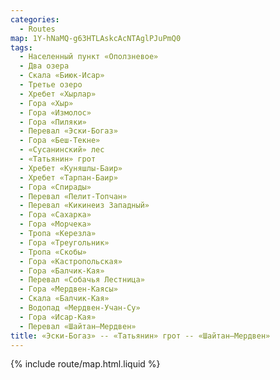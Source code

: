 ```yaml
---
categories: 
  - Routes
map: 1Y-hNaMQ-g63HTLAskcAcNTAglPJuPmQ0
tags:
  - Населенный пункт «Оползневое»
  - Два озера
  - Скала «Биюк-Исар»
  - Третье озеро
  - Хребет «Хырлар»
  - Гора «Хыр»
  - Гора «Измолос»
  - Гора «Пиляки»
  - Перевал «Эски-Богаз»
  - Гора «Беш-Текне»
  - «Сусанинский» лес
  - «Татьянин» грот
  - Хребет «Куняшлы-Баир»
  - Хребет «Тарпан-Баир»
  - Гора «Спирады»
  - Перевал «Пелит-Топчан»
  - Перевал «Кикинеиз Западный»
  - Гора «Сахарка»
  - Гора «Морчека»
  - Тропа «Керезла»
  - Гора «Треугольник»
  - Тропа «Скобы»
  - Гора «Кастропольская»
  - Гора «Балчик-Кая»
  - Перевал «Собачья Лестница»
  - Гора «Мердвен-Каясы»
  - Скала «Балчик-Кая»
  - Водопад «Мердвен-Учан-Су»
  - Гора «Исар-Кая»
  - Перевал «Шайтан–Мердвен»
title: «Эски-Богаз» -- «Татьянин» грот -- «Шайтан–Мердвен»
---
```


{% include route/map.html.liquid %}
